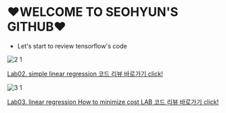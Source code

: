 # ♥WELCOME TO SEOHYUN'S GITHUB♥
* Let's start to review tensorflow's code

 ![2 1](https://user-images.githubusercontent.com/49617386/56468886-57471580-646d-11e9-81a6-bc471189ba14.png)
 
[Lab02. simple linear regression 코드 리뷰 바로가기 click!](https://github.com/seohyun0211/besthyun/blob/master/Lab2.%20simple%20linear%20regression.py)

 ![3 1](https://user-images.githubusercontent.com/49617386/56468967-611d4880-646e-11e9-8cbb-3293cd2122f2.png)

[Lab03. linear regression How to minimize cost LAB 코드 리뷰 바로가기 click!](https://github.com/seohyun0211/besthyun/blob/master/Lab3.%20linear%20regression%20How%20to%20minimize%20cost%20LAB.py)
